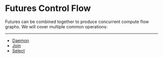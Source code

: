 # Futures Control Flow

Futures can be combined together to produce concurrent compute flow graphs. We will cover multiple common operations:

----

- [Daemon](control-flow/daemon.md)
- [Join](control-flow/join_all.md)
- [Select](control-flow/select.md)
